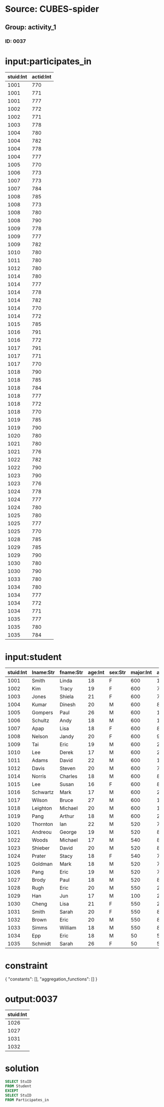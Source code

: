 # Source: CUBES-spider
## Group: activity_1
### ID: 0037

# input:participates_in

| stuid:Int | actid:Int |
|---|---|
| 1001 | 770 |
| 1001 | 771 |
| 1001 | 777 |
| 1002 | 772 |
| 1002 | 771 |
| 1003 | 778 |
| 1004 | 780 |
| 1004 | 782 |
| 1004 | 778 |
| 1004 | 777 |
| 1005 | 770 |
| 1006 | 773 |
| 1007 | 773 |
| 1007 | 784 |
| 1008 | 785 |
| 1008 | 773 |
| 1008 | 780 |
| 1008 | 790 |
| 1009 | 778 |
| 1009 | 777 |
| 1009 | 782 |
| 1010 | 780 |
| 1011 | 780 |
| 1012 | 780 |
| 1014 | 780 |
| 1014 | 777 |
| 1014 | 778 |
| 1014 | 782 |
| 1014 | 770 |
| 1014 | 772 |
| 1015 | 785 |
| 1016 | 791 |
| 1016 | 772 |
| 1017 | 791 |
| 1017 | 771 |
| 1017 | 770 |
| 1018 | 790 |
| 1018 | 785 |
| 1018 | 784 |
| 1018 | 777 |
| 1018 | 772 |
| 1018 | 770 |
| 1019 | 785 |
| 1019 | 790 |
| 1020 | 780 |
| 1021 | 780 |
| 1021 | 776 |
| 1022 | 782 |
| 1022 | 790 |
| 1023 | 790 |
| 1023 | 776 |
| 1024 | 778 |
| 1024 | 777 |
| 1024 | 780 |
| 1025 | 780 |
| 1025 | 777 |
| 1025 | 770 |
| 1028 | 785 |
| 1029 | 785 |
| 1029 | 790 |
| 1030 | 780 |
| 1030 | 790 |
| 1033 | 780 |
| 1034 | 780 |
| 1034 | 777 |
| 1034 | 772 |
| 1034 | 771 |
| 1035 | 777 |
| 1035 | 780 |
| 1035 | 784 |

# input:student

| stuid:Int | lname:Str | fname:Str | age:Int | sex:Str | major:Int | advisor:Int | city_code:Str |
|---|---|---|---|---|---|---|---|
| 1001 | Smith | Linda | 18 | F | 600 | 1121 | BAL |
| 1002 | Kim | Tracy | 19 | F | 600 | 7712 | HKG |
| 1003 | Jones | Shiela | 21 | F | 600 | 7792 | WAS |
| 1004 | Kumar | Dinesh | 20 | M | 600 | 8423 | CHI |
| 1005 | Gompers | Paul | 26 | M | 600 | 1121 | YYZ |
| 1006 | Schultz | Andy | 18 | M | 600 | 1148 | BAL |
| 1007 | Apap | Lisa | 18 | F | 600 | 8918 | PIT |
| 1008 | Nelson | Jandy | 20 | F | 600 | 9172 | BAL |
| 1009 | Tai | Eric | 19 | M | 600 | 2192 | YYZ |
| 1010 | Lee | Derek | 17 | M | 600 | 2192 | HOU |
| 1011 | Adams | David | 22 | M | 600 | 1148 | PHL |
| 1012 | Davis | Steven | 20 | M | 600 | 7723 | PIT |
| 1014 | Norris | Charles | 18 | M | 600 | 8741 | DAL |
| 1015 | Lee | Susan | 16 | F | 600 | 8721 | HKG |
| 1016 | Schwartz | Mark | 17 | M | 600 | 2192 | DET |
| 1017 | Wilson | Bruce | 27 | M | 600 | 1148 | LON |
| 1018 | Leighton | Michael | 20 | M | 600 | 1121 | PIT |
| 1019 | Pang | Arthur | 18 | M | 600 | 2192 | WAS |
| 1020 | Thornton | Ian | 22 | M | 520 | 7271 | NYC |
| 1021 | Andreou | George | 19 | M | 520 | 8722 | NYC |
| 1022 | Woods | Michael | 17 | M | 540 | 8722 | PHL |
| 1023 | Shieber | David | 20 | M | 520 | 8722 | NYC |
| 1024 | Prater | Stacy | 18 | F | 540 | 7271 | BAL |
| 1025 | Goldman | Mark | 18 | M | 520 | 7134 | PIT |
| 1026 | Pang | Eric | 19 | M | 520 | 7134 | HKG |
| 1027 | Brody | Paul | 18 | M | 520 | 8723 | LOS |
| 1028 | Rugh | Eric | 20 | M | 550 | 2311 | ROC |
| 1029 | Han | Jun | 17 | M | 100 | 2311 | PEK |
| 1030 | Cheng | Lisa | 21 | F | 550 | 2311 | SFO |
| 1031 | Smith | Sarah | 20 | F | 550 | 8772 | PHL |
| 1032 | Brown | Eric | 20 | M | 550 | 8772 | ATL |
| 1033 | Simms | William | 18 | M | 550 | 8772 | NAR |
| 1034 | Epp | Eric | 18 | M | 50 | 5718 | BOS |
| 1035 | Schmidt | Sarah | 26 | F | 50 | 5718 | WAS |

# constraint

{
  "constants": [],
  "aggregation_functions": []
}

# output:0037

| stuid:Int |
|---|
| 1026 |
| 1027 |
| 1031 |
| 1032 |

# solution

```sql
SELECT StuID
FROM Student
EXCEPT
SELECT StuID
FROM Participates_in
```
